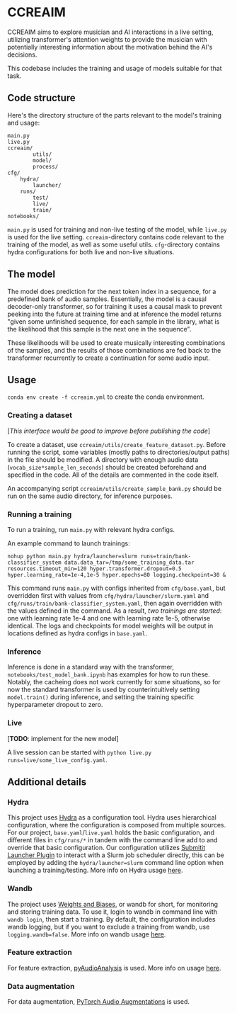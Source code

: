 # CCREAIM

CCREAIM aims to explore musician and AI interactions in a live setting, utilizing transformer's attention weights to provide the musician with potentially interesting information about the motivation behind the AI's decisions.

This codebase includes the training and usage of models suitable for that task.

## Code structure

Here's the directory structure of the parts relevant to the model's training and usage:
```
main.py
live.py
ccreaim/
        utils/
        model/
        process/
cfg/
    hydra/
        launcher/
    runs/
        test/
        live/
        train/
notebooks/
```
`main.py` is used for training and non-live testing of the model, while `live.py` is used for the live setting. `ccreaim`-directory contains code relevant to the training of the model, as well as some useful utils. `cfg`-directory contains hydra configurations for both live and non-live situations.

## The model

The model does prediction for the next token index in a sequence, for a predefined bank of audio samples. Essentially, the model is a causal decoder-only transformer, so for training it uses a causal mask to prevent peeking into the future at training time and at inference the model returns "given some unfinished sequence, for each sample in the library, what is the likelihood that this sample is the next one in the sequence".

These likelihoods will be used to create musically interesting combinations of the samples, and the results of those combinations are fed back to the transformer recurrently to create a continuation for some audio input.

## Usage

`conda env create -f ccreaim.yml` to create the conda environment.

### Creating a dataset
\[*This interface would be good to improve before publishing the code*\]

To create a dataset, use `ccreaim/utils/create_feature_dataset.py`. Before running the script, some variables (mostly paths to directories/output paths) in the file should be modified. A directory with enough audio data (`vocab_size*sample_len_seconds`) should be created beforehand and specified in the code. All of the details are commented in the code itself.

An accompanying script `ccreaim/utils/create_sample_bank.py` should be run on the same audio directory, for inference purposes.

### Running a training

To run a training, run `main.py` with relevant hydra configs.

An example command to launch trainings:

`nohup python main.py hydra/launcher=slurm runs=train/bank-classifier_system data.data_tar=/tmp/some_training_data.tar resources.timeout_min=120 hyper.transformer.dropout=0.5 hyper.learning_rate=1e-4,1e-5 hyper.epochs=80 logging.checkpoint=30 &`

This command runs `main.py` with configs inherited from `cfg/base.yaml`, but overridden first with values from `cfg/hydra/launcher/slurm.yaml` and `cfg/runs/train/bank-classifier_system.yaml`, then again overridden with the values defined in the command. As a result, *two trainings are started*: one with learning rate 1e-4 and one with learning rate 1e-5, otherwise identical. The logs and checkpoints for model weights will be output in locations defined as hydra configs in `base.yaml`.

### Inference

Inference is done in a standard way with the transformer, `notebooks/test_model_bank.ipynb` has examples for how to run these. Notably, the cacheing does not work currently for some situations, so for now the standard transformer is used by counterintuitively setting `model.train()` during inference, and setting the training specific hyperparameter dropout to zero.

### Live
\[**TODO**: implement for the new model\]

A live session can be started with `python live.py runs=live/some_live_config.yaml`.

## Additional details

### Hydra

This project uses [Hydra](https://hydra.cc/) as a configuration tool. Hydra uses hierarchical configuration, where the configuration is composed from multiple sources. For our project, `base.yaml`/`live.yaml` holds the basic configuration, and different files in `cfg/runs/*` in tandem with the command line add to and override that basic configuration. Our configuration utilizes [Submitit Launcher Plugin](https://hydra.cc/docs/plugins/submitit_launcher/) to interact with a Slurm job scheduler directly, this can be employed by adding the `hydra/launcher=slurm` command line option when launching a training/testing. More info on Hydra usage [here](https://hydra.cc/docs/intro/).

### Wandb

The project uses [Weights and Biases](https://wandb.ai/site), or wandb for short, for monitoring and storing training data. To use it, login to wandb in command line with `wandb login`, then start a training. By default, the configuration includes wandb logging, but if you want to exclude a training from wandb, use `logging.wandb=false`. More info on wandb usage [here](https://docs.wandb.ai/quickstart).

### Feature extraction

For feature extraction, [pyAudioAnalysis](https://github.com/tyiannak/pyAudioAnalysis) is used. More info on usage [here](https://github.com/tyiannak/pyAudioAnalysis/wiki).

### Data augmentation

For data augmentation, [PyTorch Audio Augmentations](https://github.com/Spijkervet/torchaudio-augmentations) is used.
